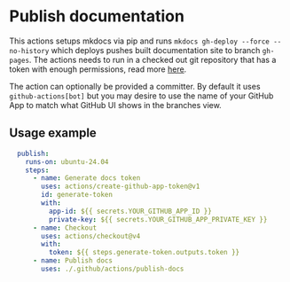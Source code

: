 # Publish documentation

This actions setups mkdocs via pip and runs `mkdocs gh-deploy --force --no-history` which deploys pushes built documentation site to branch `gh-pages`. The actions needs to run in a checked out git repository that has a token with enough permissions, read more [here](https://github.com/peter-evans/create-pull-request/blob/main/docs/concepts-guidelines.md#authenticating-with-github-app-generated-tokens).

The action can optionally be provided a committer. By default it uses `github-actions[bot]` but you may desire to use the name of your GitHub App to match what GitHub UI shows in the branches view.

## Usage example

```yml
  publish:
    runs-on: ubuntu-24.04
    steps:
      - name: Generate docs token
        uses: actions/create-github-app-token@v1
        id: generate-token
        with:
          app-id: ${{ secrets.YOUR_GITHUB_APP_ID }}
          private-key: ${{ secrets.YOUR_GITHUB_APP_PRIVATE_KEY }}
      - name: Checkout
        uses: actions/checkout@v4
        with:
          token: ${{ steps.generate-token.outputs.token }}
      - name: Publish docs
        uses: ./.github/actions/publish-docs
```
